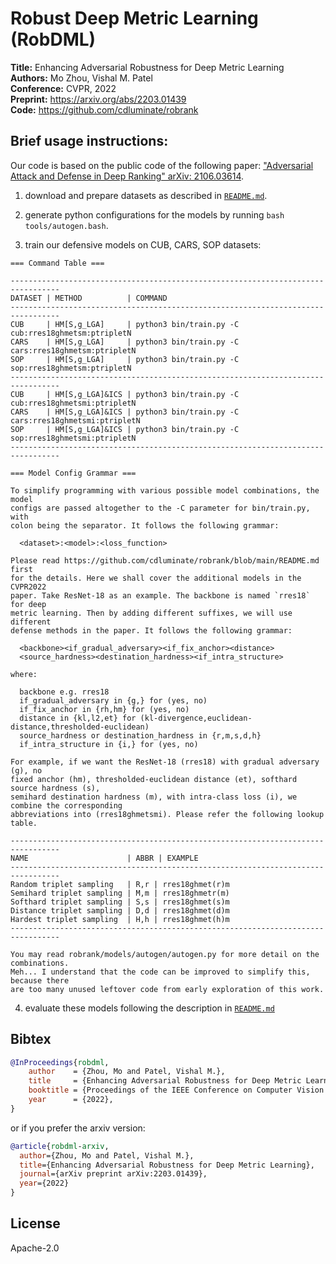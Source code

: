 Robust Deep Metric Learning (RobDML)
===

**Title:** Enhancing Adversarial Robustness for Deep Metric Learning  
**Authors:** Mo Zhou, Vishal M. Patel  
**Conference:** CVPR, 2022  
**Preprint:** https://arxiv.org/abs/2203.01439  
**Code:** https://github.com/cdluminate/robrank  

## Brief usage instructions:

Our code is based on the public code of the following paper:
["Adversarial Attack and Defense in Deep Ranking" arXiv: 2106.03614](https://github.com/cdluminate/robrank).

1. download and prepare datasets as described in [`README.md`](https://github.com/cdluminate/robrank/blob/main/README.md).

2. generate python configurations for the models by running `bash tools/autogen.bash`.

3. train our defensive models on CUB, CARS, SOP datasets:

```
=== Command Table ===

---------------------------------------------------------------------------------
DATASET | METHOD          | COMMAND
---------------------------------------------------------------------------------
CUB     | HM[S,g_LGA]     | python3 bin/train.py -C cub:rres18ghmetsm:ptripletN
CARS    | HM[S,g_LGA]     | python3 bin/train.py -C cars:rres18ghmetsm:ptripletN
SOP     | HM[S,g_LGA]     | python3 bin/train.py -C sop:rres18ghmetsm:ptripletN
---------------------------------------------------------------------------------
CUB     | HM[S,g_LGA]&ICS | python3 bin/train.py -C cub:rres18ghmetsmi:ptripletN
CARS    | HM[S,g_LGA]&ICS | python3 bin/train.py -C cars:rres18ghmetsmi:ptripletN
SOP     | HM[S,g_LGA]&ICS | python3 bin/train.py -C sop:rres18ghmetsmi:ptripletN
---------------------------------------------------------------------------------

=== Model Config Grammar ===

To simplify programming with various possible model combinations, the model
configs are passed altogether to the -C parameter for bin/train.py, with
colon being the separator. It follows the following grammar:

  <dataset>:<model>:<loss_function>

Please read https://github.com/cdluminate/robrank/blob/main/README.md first
for the details. Here we shall cover the additional models in the CVPR2022
paper. Take ResNet-18 as an example. The backbone is named `rres18` for deep
metric learning. Then by adding different suffixes, we will use different
defense methods in the paper. It follows the following grammar:

  <backbone><if_gradual_adversary><if_fix_anchor><distance>
  <source_hardness><destination_hardness><if_intra_structure>

where:

  backbone e.g. rres18
  if_gradual_adversary in {g,} for (yes, no)
  if_fix_anchor in {rh,hm} for (yes, no)
  distance in {kl,l2,et} for (kl-divergence,euclidean-distance,thresholded-euclidean)
  source_hardness or destination_hardness in {r,m,s,d,h}
  if_intra_structure in {i,} for (yes, no)

For example, if we want the ResNet-18 (rres18) with gradual adversary (g), no
fixed anchor (hm), thresholded-euclidean distance (et), softhard source hardness (s),
semihard destination hardness (m), with intra-class loss (i), we combine the corresponding
abbreviations into (rres18ghmetsmi). Please refer the following lookup table.

---------------------------------------------------------------------------------
NAME                      | ABBR | EXAMPLE
---------------------------------------------------------------------------------
Random triplet sampling   | R,r | rres18ghmet(r)m
Semihard triplet sampling | M,m | rres18ghmetr(m)
Softhard triplet sampling | S,s | rres18ghmet(s)m
Distance triplet sampling | D,d | rres18ghmet(d)m
Hardest triplet sampling  | H,h | rres18ghmet(h)m
---------------------------------------------------------------------------------

You may read robrank/models/autogen/autogen.py for more detail on the combinations.
Meh... I understand that the code can be improved to simplify this, because there
are too many unused leftover code from early exploration of this work.
```

4. evaluate these models following the description in [`README.md`](https://github.com/cdluminate/robrank/blob/main/README.md)

## Bibtex

```bib
@InProceedings{robdml,
    author    = {Zhou, Mo and Patel, Vishal M.},
    title     = {Enhancing Adversarial Robustness for Deep Metric Learning},
    booktitle = {Proceedings of the IEEE Conference on Computer Vision and Pattern Recognition (CVPR)},
    year      = {2022},
}
```

or if you prefer the arxiv version:
```bib
@article{robdml-arxiv,
  author={Zhou, Mo and Patel, Vishal M.},
  title={Enhancing Adversarial Robustness for Deep Metric Learning},
  journal={arXiv preprint arXiv:2203.01439},
  year={2022}
}
```

## License

Apache-2.0

